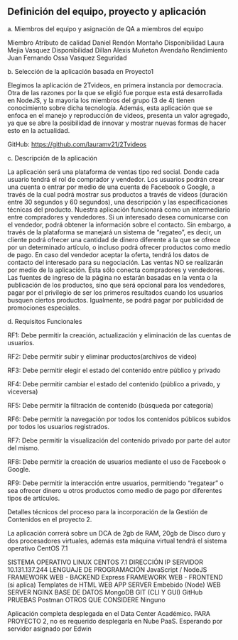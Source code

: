 ## Definición del equipo, proyecto y aplicación

a. Miembros del equipo y asignación de QA a miembros del equipo 

Miembro
Atributo de calidad
Daniel Rendón Montaño
Disponibilidad
Laura Mejia Vasquez
Disponibilidad
Dillan Alexis Muñeton Avendaño
Rendimiento
Juan Fernando Ossa Vasquez
Seguridad

b. Selección de la aplicación basada en Proyecto1

Elegimos la aplicación de 2Tvideos, en primera instancia por democracia.
Otra de las razones por la que se eligió fue porque esta está desarrollada en NodeJS, y la mayoría los miembros del grupo (3 de 4) tienen conocimiento sobre dicha tecnología. Además, esta aplicación que se enfoca en el manejo y reproducción de videos, presenta un valor agregado, ya que se abre la posibilidad de innovar y mostrar nuevas formas de hacer esto en la actualidad.

GitHub: https://github.com/lauramv21/2Tvideos
 
c. Descripción de la aplicación 

La aplicación será una plataforma de ventas tipo red social. Donde cada usuario tendrá el rol de comprador y vendedor. 
Los usuarios podrán crear una cuenta o entrar por medio de una cuenta de Facebook o Google, a través de la cual podrá mostrar sus productos a través de videos (duración entre 30 segundos y 60 segundos), una descripción y las especificaciones técnicas del producto. 
Nuestra aplicación funcionará como un intermediario entre compradores y vendedores. Si un interesado desea comunicarse con el vendedor, podrá obtener la información sobre el contacto. Sin embargo, a través de la plataforma se manejará un sistema de “regateo”, es decir, un cliente podrá ofrecer una cantidad de dinero diferente a la que se ofrece por un determinado artículo, o incluso podrá ofrecer productos como medio de pago. En caso del vendedor aceptar la oferta, tendrá los datos de contacto del interesado para su negociación.
Las ventas NO se realizarán por medio de la aplicación. Ésta sólo conecta compradores y vendedores.
Las fuentes de ingreso de la página no estarán basadas en la venta o la publicación de los productos, sino que será opcional para los vendedores, pagar por el privilegio de ser los primeros resultados cuando los usuarios busquen ciertos productos. 
Igualmente, se podrá pagar por publicidad de promociones especiales.

d. Requisitos Funcionales

RF1: Debe permitir la creación, actualización y eliminación de las cuentas de usuarios.

RF2: Debe permitir subir y eliminar productos(archivos de video)

RF3: Debe permitir elegir el estado del contenido entre público y privado

RF4: Debe permitir cambiar el estado del contenido (público a privado, y viceversa)

RF5: Debe permitir la filtración de contenido (búsqueda por categoría)

RF6: Debe permitir la navegación por todos los contenidos públicos subidos por todos los usuarios registrados.

RF7: Debe permitir la visualización del contenido privado por parte del autor del mismo.

RF8: Debe permitir la creación de usuarios mediante el uso de Facebook o Google.

RF9: Debe permitir la interacción entre usuarios, permitiendo “regatear” o sea ofrecer dinero u otros productos como medio de pago por diferentes tipos de artículos.


Detalles técnicos del proceso para la incorporación de la Gestión de Contenidos en el proyecto 2.

La aplicación correrá sobre un DCA de 2gb de RAM, 20gb de Disco duro y dos procesadores virtuales, además esta máquina virtual tendrá el sistema operativo CentOS 7.1
	
SISTEMA OPERATIVO
LINUX CENTOS 7.1
DIRECCIÓN IP SERVIDOR
10.131.137.244
LENGUAJE DE PROGRAMACIÓN
JavaScript / NodeJS
FRAMEWORK WEB - BACKEND
Express
FRAMEWORK WEB - FRONTEND (si aplica)
Templates de HTML
WEB APP SERVER
Embebido (Node)
WEB SERVER 
NGINX
BASE DE DATOS
MongoDB
GIT (CLI Y GUI) 
GitHub
PRUEBAS
Postman
OTROS QUE CONSIDERE
Ninguno

Aplicación completa desplegada en el Data Center Académico. PARA  PROYECTO 2, no es requerido desplegarla en Nube PaaS.
	Esperando por servidor asignado por Edwin

